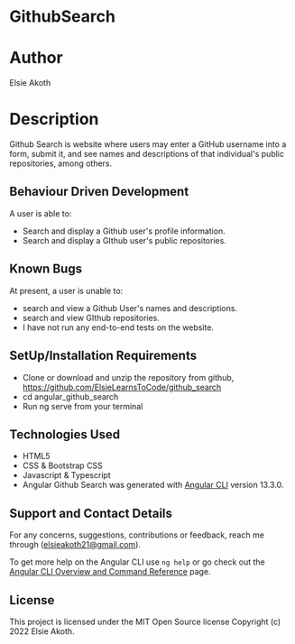 # GithubSearch

# Author
Elsie Akoth

# Description
Github Search is website where users may enter a GitHub username into a form, submit it, and see names and descriptions of that individual's public repositories, among others.

## Behaviour Driven Development
A user is able to:
* Search and display a Github user's profile information.
* Search and display a GIthub user's public repositories.

## Known Bugs
At present, a user is unable to:
* search and view a Github User's names and descriptions.
* search and view GIthub repositories.
* I have not run any end-to-end tests on the website.

## SetUp/Installation Requirements
* Clone or download and unzip the repository from github, https://github.com/ElsieLearnsToCode/github_search
* cd angular_github_search
* Run ng serve from your terminal

## Technologies Used
* HTML5
* CSS & Bootstrap CSS
* Javascript & Typescript
* Angular Github Search was generated with [Angular CLI](https://github.com/angular/angular-cli) version 13.3.0.

## Support and Contact Details
For any concerns, suggestions, contributions or feedback, reach me through (elsieakoth21@gmail.com).

To get more help on the Angular CLI use `ng help` or go check out the [Angular CLI Overview and Command Reference](https://angular.io/cli) page.

## License
This project is licensed under the MIT Open Source license Copyright (c) 2022 Elsie Akoth.